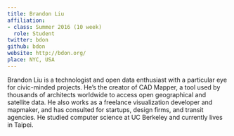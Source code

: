 ```yaml
---
title: Brandon Liu
affiliation:
- class: Summer 2016 (10 week)
  role: Student
twitter: bdon
github: bdon
website: http://bdon.org/
place: NYC, USA
---
```

Brandon Liu is a technologist and open data enthusiast with a particular eye for civic-minded projects. He’s the creator of CAD Mapper, a tool used by thousands of architects worldwide to access open geographical and satellite data. He also works as a freelance visualization developer and mapmaker, and has consulted for startups, design firms, and transit agencies. He studied computer science at UC Berkeley and currently lives in Taipei.  